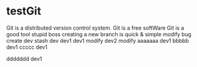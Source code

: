 # testGit
Git is a distributed version control system.
Git is a free softWare
Git is a good tool
stupid boss
creating a new branch is quick & simple
modify bug
create dev
stash dev
dev1
dev1 modify
dev2 modify
aaaaaaa dev1
bbbbb  dev1
ccccc dev1

ddddddd dev1
